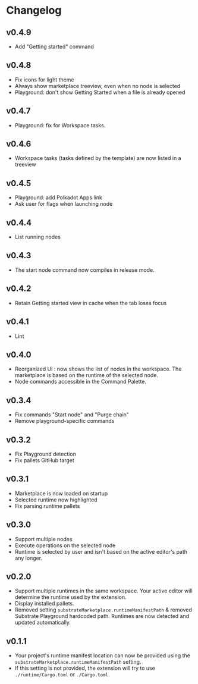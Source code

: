 # Changelog

## v0.4.9
* Add "Getting started" command

## v0.4.8
* Fix icons for light theme
* Always show marketplace treeview, even when no node is selected
* Playground: don't show Getting Started when a file is already opened

## v0.4.7
* Playground: fix for Workspace tasks.

## v0.4.6
* Workspace tasks (tasks defined by the template) are now listed in a treeview

## v0.4.5
* Playground: add Polkadot Apps link
* Ask user for flags when launching node

## v0.4.4
* List running nodes

## v0.4.3
* The start node command now compiles in release mode.

## v0.4.2
* Retain Getting started view in cache when the tab loses focus

## v0.4.1
* Lint

## v0.4.0
* Reorganized UI : now shows the list of nodes in the workspace. The marketplace is based on the runtime of the selected node.
* Node commands accessible in the Command Palette.

## v0.3.4
* Fix commands "Start node" and "Purge chain"
* Remove playground-specific commands

## v0.3.2
* Fix Playground detection
* Fix pallets GitHub target

## v0.3.1
* Marketplace is now loaded on startup
* Selected runtime now highlighted
* Fix parsing runtime pallets

## v0.3.0
* Support multiple nodes
* Execute operations on the selected node
* Runtime is selected by user and isn't based on the active editor's path any longer.

## v0.2.0
* Support multiple runtimes in the same workspace. Your active editor will determine the runtime used by the extension.
* Display installed pallets.
* Removed setting `substrateMarketplace.runtimeManifestPath` & removed Substrate Playground hardcoded path. Runtimes are now detected and updated automatically.

## v0.1.1
* Your project's runtime manifest location can now be provided using the `substrateMarketplace.runtimeManifestPath` setting.
* If this setting is not provided, the extension will try to use `./runtime/Cargo.toml` or `./Cargo.toml`.